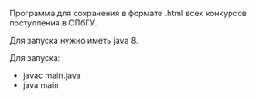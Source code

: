 Программа для сохранения в формате .html всех конкурсов поступления в СПбГУ.

Для запуска нужно иметь java 8. 

Для запуска:

- javac main.java
- java main
